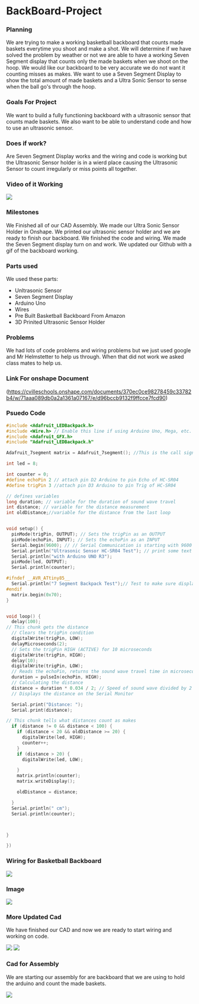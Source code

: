 # BackBoard-Project

### Planning 
We are trying to make a working basketball backboard that counts made baskets everytime you shoot and make a shot. We will determine if we have solved the problem by weather or not we are able to have a working Seven Segment display that counts only the made baskets when we shoot on the hoop. We would like our backboard to be very accurate we do not want it counting misses as makes. We want to use a Seven Segment Display to show the total amount of made baskets and a Ultra Sonic Sensor to sense when the ball go's through the hoop. 



### Goals For Project
We want to build a fully functioning backboard with a ultrasonic sensor that counts made baskets. We also want to be able to understand code and how to use an ultrasonic sensor.


### Does if work?
Are Seven Segment Display works and the wiring and code is working but the Ultrasonic Sensor holder is in a wierd place causing the Ultrasonic Sensor to count irregularly or miss points all together.


### Video of it Working 
<img src="bball.gif">

### Milestones
We Finished all of our CAD Assembly.
We made our Ultra Sonic Sensor Holder in Onshape.
We printed our ultrasonic sensor holder and we are ready to finish our backboard.
We finished the code and wiring.
We made the Seven Segment display turn on and work.
We updated our Github with a gif of the backboard working.


### Parts used
We used these parts:
* Unltrasonic Sensor
* Seven Segment Display
* Arduino Uno
* Wires 
* Pre Built Basketball Backboard From Amazon
* 3D Prinited Ultrasonic Sensor Holder

### Problems
We had lots of code problems and wiring problems but we just used google and Mr Helmstetter to help us through. When that did not work we asked class mates to help us.

### Link For onshape Document
(https://cvilleschools.onshape.com/documents/370ec0ce98278459c33782b4/w/71aaa089db0a2a1361a07167/e/d96bccb9132f9ffcce7fcd90)

### Psuedo Code
```c
#include <Adafruit_LEDBackpack.h>
#include <Wire.h> // Enable this line if using Arduino Uno, Mega, etc.
#include <Adafruit_GFX.h>
#include "Adafruit_LEDBackpack.h"

Adafruit_7segment matrix = Adafruit_7segment(); //This is the call sign for the seven segment display

int led = 8;

int counter = 0;
#define echoPin 2 // attach pin D2 Arduino to pin Echo of HC-SR04
#define trigPin 3 //attach pin D3 Arduino to pin Trig of HC-SR04

// defines variables
long duration; // variable for the duration of sound wave travel
int distance; // variable for the distance measurement
int oldDistance;//variable for the distance from the last loop


void setup() {
  pinMode(trigPin, OUTPUT); // Sets the trigPin as an OUTPUT
  pinMode(echoPin, INPUT); // Sets the echoPin as an INPUT
  Serial.begin(9600); // // Serial Communication is starting with 9600 of baudrate speed
  Serial.println("Ultrasonic Sensor HC-SR04 Test"); // print some text in Serial Monitor
  Serial.println("with Arduino UNO R3");
  pinMode(led, OUTPUT);
  Serial.println(counter);

#ifndef __AVR_ATtiny85__
  Serial.println("7 Segment Backpack Test");// Test to make sure display is connected properly
#endif
  matrix.begin(0x70);
}


void loop() {
  delay(100);
// This chunk gets the distance
  // Clears the trigPin condition
  digitalWrite(trigPin, LOW);
  delayMicroseconds(2);
  // Sets the trigPin HIGH (ACTIVE) for 10 microseconds
  digitalWrite(trigPin, HIGH);
  delay(10);
  digitalWrite(trigPin, LOW);
  // Reads the echoPin, returns the sound wave travel time in microseconds
  duration = pulseIn(echoPin, HIGH);
  // Calculating the distance
  distance = duration * 0.034 / 2; // Speed of sound wave divided by 2 (go and back)
  // Displays the distance on the Serial Monitor

  Serial.print("Distance: ");
  Serial.print(distance);

// This chunk tells what distances count as makes
  if (distance != 0 && distance < 100) {
    if (distance < 20 && oldDistance >= 20) {
      digitalWrite(led, HIGH);
      counter++;
    }
    if (distance > 20) {
      digitalWrite(led, LOW);

    }
    matrix.println(counter);
    matrix.writeDisplay();

    oldDistance = distance;

  }
  Serial.println(" cm");
  Serial.println(counter);



}

})
```
### Wiring for Basketball Backboard
<img src="Wiring for Basketball Backboard.PNG">

### Image

<img src="Backboard Screenshot">

### More Updated Cad 
We have finished our CAD and now we are ready to start wiring and working on code.

<img src="Ultra.png">
<img src="Wholebboard.png">


### Cad for Assembly
We are starting our assembly for are backboard that we are using to hold the arduino and count the made baskets.

<img src="Backboard.png">
